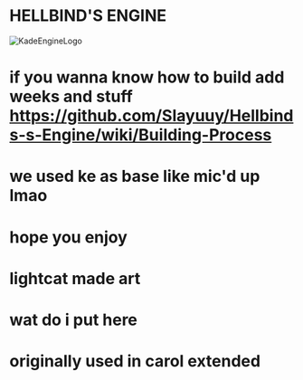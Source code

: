 # HELLBIND'S ENGINE

![KadeEngineLogo](https://user-images.githubusercontent.com/87949054/137627133-f1ab2631-5d83-47e8-b67d-9f2a45fd4959.png)

# if you wanna know how to build add weeks and stuff https://github.com/Slayuuy/Hellbinds-s-Engine/wiki/Building-Process

# we used ke as base like mic'd up lmao

#  hope you enjoy


# lightcat made art

# wat do i put here


# originally used in carol extended
